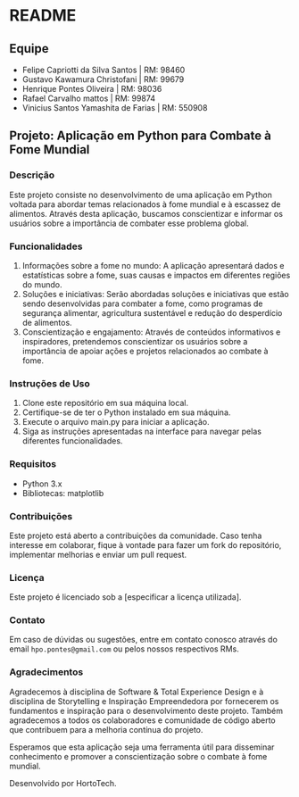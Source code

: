 # README

## Equipe

- Felipe Capriotti da Silva Santos | RM: 98460
- Gustavo Kawamura Christofani | RM: 99679
- Henrique Pontes Oliveira | RM: 98036
- Rafael Carvalho mattos | RM: 99874
- Vinicius Santos Yamashita de Farias | RM: 550908


## Projeto: Aplicação em Python para Combate à Fome Mundial

### Descrição
Este projeto consiste no desenvolvimento de uma aplicação em Python voltada para abordar temas relacionados à fome mundial e à escassez de alimentos. Através desta aplicação, buscamos conscientizar e informar os usuários sobre a importância de combater esse problema global.

### Funcionalidades
1. Informações sobre a fome no mundo: A aplicação apresentará dados e estatísticas sobre a fome, suas causas e impactos em diferentes regiões do mundo.
2. Soluções e iniciativas: Serão abordadas soluções e iniciativas que estão sendo desenvolvidas para combater a fome, como programas de segurança alimentar, agricultura sustentável e redução do desperdício de alimentos.
3. Conscientização e engajamento: Através de conteúdos informativos e inspiradores, pretendemos conscientizar os usuários sobre a importância de apoiar ações e projetos relacionados ao combate à fome.

### Instruções de Uso
1. Clone este repositório em sua máquina local.
2. Certifique-se de ter o Python instalado em sua máquina.
3. Execute o arquivo main.py para iniciar a aplicação.
4. Siga as instruções apresentadas na interface para navegar pelas diferentes funcionalidades.

### Requisitos
- Python 3.x
- Bibliotecas: matplotlib

### Contribuições
Este projeto está aberto a contribuições da comunidade. Caso tenha interesse em colaborar, fique à vontade para fazer um fork do repositório, implementar melhorias e enviar um pull request.

### Licença
Este projeto é licenciado sob a [especificar a licença utilizada].

### Contato
Em caso de dúvidas ou sugestões, entre em contato conosco através do email `hpo.pontes@gmail.com` ou pelos nossos respectivos RMs.

### Agradecimentos
Agradecemos à disciplina de Software & Total Experience Design e à disciplina de Storytelling e Inspiração Empreendedora por fornecerem os fundamentos e inspiração para o desenvolvimento deste projeto. Também agradecemos a todos os colaboradores e comunidade de código aberto que contribuem para a melhoria contínua do projeto.

Esperamos que esta aplicação seja uma ferramenta útil para disseminar conhecimento e promover a conscientização sobre o combate à fome mundial.

Desenvolvido por HortoTech.

